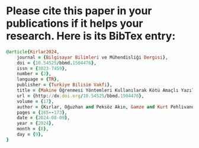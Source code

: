 # Please cite this paper in your publications if it helps your research. Here is its BibTex entry:

```ruby
@article{Kirlar2024,
	journal = {Bilgisayar Bilimleri ve Mühendisliği Dergisi},
	doi = {10.54525/bbmd.1504476},
	issn = {3023-7459},
	number = {2},
	language = {TR},
	publisher = {Turkiye Bilisim Vakfi},
	title = {Makine Öğrenmesi Yöntemleri Kullanılarak Kötü Amaçlı Yazılım Sınıflandırması: CIC-MamMem-2022 Veri Kümesi Üzerinde Bir Performans Karşılaştırması},
	url = {http://dx.doi.org/10.54525/bbmd.1504476},
	volume = {17},
	author = {Kırlar, Oğuzhan and Peksöz Akın, Gamze and Kurt Pehlivanoğlu, Meltem},
	pages = {165--173},
	date = {2024-08-09},
	year = {2024},
	month = {8},
	day = {9},
}
```
